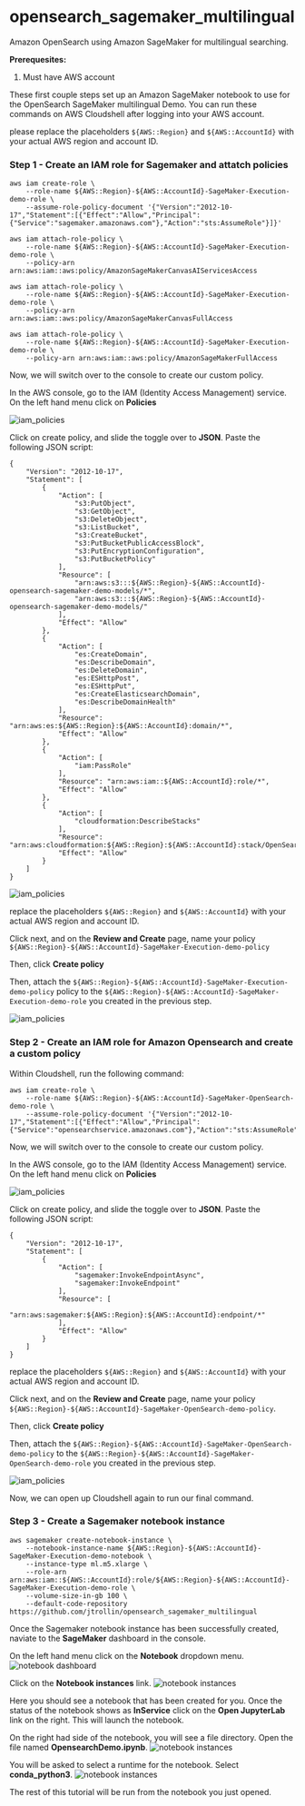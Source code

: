 # opensearch_sagemaker_multilingual
Amazon OpenSearch using Amazon SageMaker for multilingual searching.

 **Prerequesites:**
 1. Must have AWS account

These first couple steps set up an Amazon SageMaker notebook to use for the OpenSearch SageMaker multilingual Demo. You can run these commands on AWS Cloudshell after logging into your AWS account.

please replace the placeholders ```${AWS::Region}``` and ```${AWS::AccountId}``` with your actual AWS region and account ID.

### Step 1 - Create an IAM role for Sagemaker and attatch policies
```
aws iam create-role \
    --role-name ${AWS::Region}-${AWS::AccountId}-SageMaker-Execution-demo-role \
    --assume-role-policy-document '{"Version":"2012-10-17","Statement":[{"Effect":"Allow","Principal":{"Service":"sagemaker.amazonaws.com"},"Action":"sts:AssumeRole"}]}'
```
```
aws iam attach-role-policy \
    --role-name ${AWS::Region}-${AWS::AccountId}-SageMaker-Execution-demo-role \
    --policy-arn arn:aws:iam::aws:policy/AmazonSageMakerCanvasAIServicesAccess
```
```
aws iam attach-role-policy \
    --role-name ${AWS::Region}-${AWS::AccountId}-SageMaker-Execution-demo-role \
    --policy-arn arn:aws:iam::aws:policy/AmazonSageMakerCanvasFullAccess
```
```
aws iam attach-role-policy \
    --role-name ${AWS::Region}-${AWS::AccountId}-SageMaker-Execution-demo-role \
    --policy-arn arn:aws:iam::aws:policy/AmazonSageMakerFullAccess
```
Now, we will switch over to the console to create our custom policy. 

In the AWS console, go to the IAM (Identity Access Management) service. On the left hand menu click on **Policies**

![iam_policies](images/iam_1.PNG)

Click on create policy, and slide the toggle over to **JSON**.
Paste the following JSON script:
```
{
	"Version": "2012-10-17",
	"Statement": [
		{
			"Action": [
				"s3:PutObject",
                "s3:GetObject",
                "s3:DeleteObject",
                "s3:ListBucket",
                "s3:CreateBucket",
                "s3:PutBucketPublicAccessBlock",
                "s3:PutEncryptionConfiguration",
                "s3:PutBucketPolicy"
			],
			"Resource": [
				"arn:aws:s3:::${AWS::Region}-${AWS::AccountId}-opensearch-sagemaker-demo-models/*",
				"arn:aws:s3:::${AWS::Region}-${AWS::AccountId}-opensearch-sagemaker-demo-models/"
			],
			"Effect": "Allow"
		},
		{
			"Action": [
				"es:CreateDomain",
				"es:DescribeDomain",
				"es:DeleteDomain",
				"es:ESHttpPost",
				"es:ESHttpPut",
				"es:CreateElasticsearchDomain",
				"es:DescribeDomainHealth"
			],
			"Resource": "arn:aws:es:${AWS::Region}:${AWS::AccountId}:domain/*",
			"Effect": "Allow"
		},
		{
			"Action": [
				"iam:PassRole"
			],
			"Resource": "arn:aws:iam::${AWS::AccountId}:role/*",
			"Effect": "Allow"
		},
		{
			"Action": [
				"cloudformation:DescribeStacks"
			],
			"Resource": "arn:aws:cloudformation:${AWS::Region}:${AWS::AccountId}:stack/OpenSearchSageMakerDemo/*",
			"Effect": "Allow"
		}
	]
}
```
![iam_policies](images/iam_5.PNG)

replace the placeholders ```${AWS::Region}``` and ```${AWS::AccountId}``` with your actual AWS region and account ID.

Click next, and on the **Review and Create** page, name your policy ```${AWS::Region}-${AWS::AccountId}-SageMaker-Execution-demo-policy```

Then, click **Create policy**

Then, attach the ```${AWS::Region}-${AWS::AccountId}-SageMaker-Execution-demo-policy``` policy to the ```${AWS::Region}-${AWS::AccountId}-SageMaker-Execution-demo-role``` you created in the previous step. 

![iam_policies](images/iam_6.PNG)

### Step 2 - Create an IAM role for Amazon Opensearch and create a custom policy
Within Cloudshell, run the following command:

```
aws iam create-role \
    --role-name ${AWS::Region}-${AWS::AccountId}-SageMaker-OpenSearch-demo-role \
    --assume-role-policy-document '{"Version":"2012-10-17","Statement":[{"Effect":"Allow","Principal":{"Service":"opensearchservice.amazonaws.com"},"Action":"sts:AssumeRole"}]}'
```
Now, we will switch over to the console to create our custom policy. 

In the AWS console, go to the IAM (Identity Access Management) service. On the left hand menu click on **Policies**

![iam_policies](images/iam_1.PNG)

Click on create policy, and slide the toggle over to **JSON**.
Paste the following JSON script:

```
{
	"Version": "2012-10-17",
	"Statement": [
		{
			"Action": [
				"sagemaker:InvokeEndpointAsync",
				"sagemaker:InvokeEndpoint"
			],
			"Resource": [
				"arn:aws:sagemaker:${AWS::Region}:${AWS::AccountId}:endpoint/*"
			],
			"Effect": "Allow"
		}
	]
}
```
replace the placeholders ```${AWS::Region}``` and ```${AWS::AccountId}``` with your actual AWS region and account ID.

Click next, and on the **Review and Create** page, name your policy ```${AWS::Region}-${AWS::AccountId}-SageMaker-OpenSearch-demo-policy```. 

Then, click **Create policy**

Then, attach the ```${AWS::Region}-${AWS::AccountId}-SageMaker-OpenSearch-demo-policy``` to the ```${AWS::Region}-${AWS::AccountId}-SageMaker-OpenSearch-demo-role``` you created in the previous step. 

![iam_policies](images/iam_7.png)

Now, we can open up Cloudshell again to run our final command.

### Step 3 - Create a Sagemaker notebook instance
```
aws sagemaker create-notebook-instance \
    --notebook-instance-name ${AWS::Region}-${AWS::AccountId}-SageMaker-Execution-demo-notebook \
    --instance-type ml.m5.xlarge \
    --role-arn arn:aws:iam::${AWS::AccountId}:role/${AWS::Region}-${AWS::AccountId}-SageMaker-Execution-demo-role \
    --volume-size-in-gb 100 \
    --default-code-repository https://github.com/jtrollin/opensearch_sagemaker_multilingual
```

 Once the Sagemaker notebook instance has been successfully created, naviate to the **SageMaker** dashboard in the console.

On the left hand menu click on the **Notebook** dropdown menu.
![notebook dashboard](images/notebooks.png)

Click on the **Notebook instances** link.
![notebook instances](images/demo_notebook.png)

Here you should see a notebook that has been created for you. Once the status of the notebook shows as **InService**  click on the **Open JupyterLab** link on the right.  This will launch the notebook.

On the right had side of the notebook, you will see a file directory.  Open the file named **OpensearchDemo.ipynb**.
![notebook instances](images/open_notebook.png)

You will be asked to select a runtime for the notebook.  Select **conda_python3**.
![notebook instances](images/choose_runtime.png)

The rest of this tutorial will be run from the notebook you just opened.
